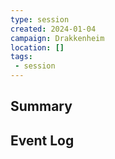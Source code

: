 ```yaml
---
type: session
created: 2024-01-04
campaign: Drakkenheim
location: []
tags:
 - session
---
```



## Summary

## Event Log





